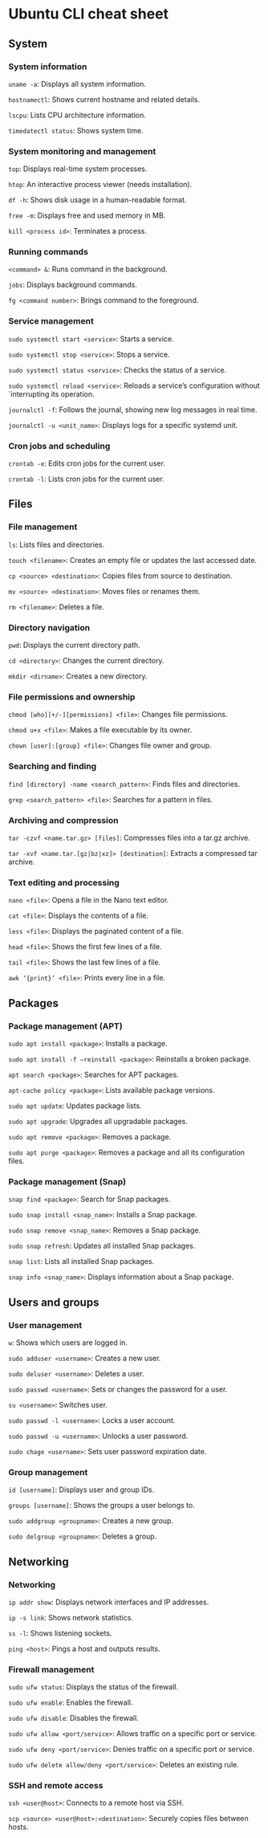 # Ubuntu CLI cheat sheet

## System

### System information

`uname -a`: Displays all system information.

`hostnamectl`: Shows current hostname and related details.

`lscpu`: Lists CPU architecture information.

`timedatectl status`: Shows system time.


### System monitoring and management

`top`: Displays real-time system processes.

`htop`: An interactive process viewer (needs installation).

`df -h`: Shows disk usage in a human-readable format.

`free -m`: Displays free and used memory in MB.

`kill <process id>`: Terminates a process.


### Running commands

`<command> &`: Runs command in the background.

`jobs`: Displays background commands.

`fg <command number>`: Brings command to the foreground.


### Service management

`sudo systemctl start <service>`: Starts a service.

`sudo systemctl stop <service>`: Stops a service.

`sudo systemctl status <service>`: Checks the status of a service.

`sudo systemctl reload <service>`: Reloads a service’s configuration without `interrupting its operation.

`journalctl -f`: Follows the journal, showing new log messages in real time.

`journalctl -u <unit_name>`: Displays logs for a specific systemd unit.


### Cron jobs and scheduling

`crontab -e`: Edits cron jobs for the current user.

`crontab -l`: Lists cron jobs for the current user.


## Files

### File management

`ls`: Lists files and directories.

`touch <filename>`: Creates an empty file or updates the last accessed date.

`cp <source> <destination>`: Copies files from source to destination.

`mv <source> <destination>`: Moves files or renames them.

`rm <filename>`: Deletes a file.

### Directory navigation

`pwd`: Displays the current directory path.

`cd <directory>`: Changes the current directory.

`mkdir <dirname>`: Creates a new directory.

### File permissions and ownership

`chmod [who][+/-][permissions] <file>`: Changes file permissions.

`chmod u+x <file>`: Makes a file executable by its owner.

`chown [user]:[group] <file>`: Changes file owner and group.

### Searching and finding
`find [directory] -name <search_pattern>`: Finds files and directories.

`grep <search_pattern> <file>`: Searches for a pattern in files.

### Archiving and compression

`tar -czvf <name.tar.gz> [files]`: Compresses files into a tar.gz archive.

`tar -xvf <name.tar.[gz|bz|xz]> [destination]`: Extracts a compressed tar archive.

### Text editing and processing

`nano <file>`: Opens a file in the Nano text editor.

`cat <file>`: Displays the contents of a file.

`less <file>`: Displays the paginated content of a file.

`head <file>`: Shows the first few lines of a file.

`tail <file>`: Shows the last few lines of a file.

`awk ‘{print}’ <file>`: Prints every line in a file.


## Packages

### Package management (APT)

`sudo apt install <package>`: Installs a package.

`sudo apt install -f –reinstall <package>`: Reinstalls a broken package.

`apt search <package>`: Searches for APT packages.

`apt-cache policy <package>`: Lists available package versions.

`sudo apt update`: Updates package lists.

`sudo apt upgrade`: Upgrades all upgradable packages.

`sudo apt remove <package>`: Removes a package.

`sudo apt purge <package>`: Removes a package and all its configuration files.


### Package management (Snap)

`snap find <package>`: Search for Snap packages.

`sudo snap install <snap_name>`: Installs a Snap package.

`sudo snap remove <snap_name>`: Removes a Snap package.

`sudo snap refresh`: Updates all installed Snap packages.

`snap list`: Lists all installed Snap packages.

`snap info <snap_name>`: Displays information about a Snap package.


## Users and groups

### User management

`w`: Shows which users are logged in.

`sudo adduser <username>`: Creates a new user.

`sudo deluser <username>`: Deletes a user.

`sudo passwd <username>`: Sets or changes the password for a user.

`su <username>`: Switches user.

`sudo passwd -l <username>`: Locks a user account.

`sudo passwd -u <username>`: Unlocks a user password.

`sudo chage <username>`: Sets user password expiration date.


### Group management

`id [username]`: Displays user and group IDs.

`groups [username]`: Shows the groups a user belongs to.

`sudo addgroup <groupname>`: Creates a new group.

`sudo delgroup <groupname>`: Deletes a group.


## Networking

### Networking

`ip addr show`: Displays network interfaces and IP addresses.

`ip -s link`: Shows network statistics.

`ss -l`: Shows listening sockets.

`ping <host>`: Pings a host and outputs results.


### Firewall management

`sudo ufw status`: Displays the status of the firewall.

`sudo ufw enable`: Enables the firewall.

`sudo ufw disable`: Disables the firewall.

`sudo ufw allow <port/service>`: Allows traffic on a specific port or service.

`sudo ufw deny <port/service>`: Denies traffic on a specific port or service.

`sudo ufw delete allow/deny <port/service>`: Deletes an existing rule.


### SSH and remote access

`ssh <user@host>`: Connects to a remote host via SSH.

`scp <source> <user@host>:<destination>`: Securely copies files between hosts.
